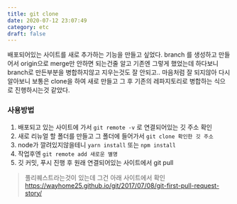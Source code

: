 ```yaml
---
title: git clone
date: 2020-07-12 23:07:49
category: etc
draft: false
---
```


배포되어있는 사이트를 새로 추가하는 기능을 만들고 싶었다.
branch 를 생성하고 만들어서 origin으로 merge만 안하면 되는건줄 알고 기존엔 그렇게 했었는데
하다보니 branch로 만든부분을 병합하지않고 지우는것도 잘 안되고.. 마음처럼 잘 되지않아 다시 알아보니
보통은 clone을 하여 새로 만들고 그 후 기존의 레파지토리로 병합하는 식으로 진행하시는것 같았다.

### 사용방법

1. 배포되고 있는 사이트에 가서 `git remote -v` 로 연결되어있는 깃 주소 확인
2. 새로 리뉴얼 할 폴더를 만들고 그 폴더에 들어가서 `git clone 확인한 깃 주소`
3. node가 깔려있지않을테니 `yarn install` 또는 `npm install`
4. 작업후엔 `git remote add 새로운 별명`
5. 깃 커밋, 푸시 진행 후 원래 연결되어있는 사이트에서 git pull

> 풀리퀘스트라는것이 있는데 그건 아래 사이트에서 확인
> https://wayhome25.github.io/git/2017/07/08/git-first-pull-request-story/
